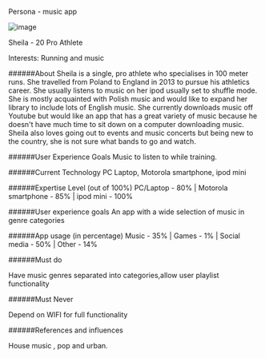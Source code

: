 Persona - music app

![image](https://cbsboston.files.wordpress.com/2014/07/lindsey_vonn.jpg?w=464&h=682)

Sheila - 20
Pro Athlete

Interests: Running and music



######About
Sheila is a single, pro athlete who specialises in 100 meter runs. She travelled from Poland to England in 2013 to pursue his athletics career. She usually listens to music on her ipod usually set to shuffle mode. She is mostly acquainted with Polish music and would like to expand her library to include lots of English music. She currently downloads music off Youtube but would like an app that has a great variety of music because he doesn't have much time to sit down on a computer downloading music. Sheila also loves going out to events and music concerts but being new to the country, she is not sure what bands to go and watch.

######User Experience Goals
Music to listen to while training.

######Current Technology
PC Laptop, Motorola smartphone, ipod mini

######Expertise Level (out of 100%)
PC/Laptop - 80% |
Motorola smartphone - 85% |
ipod mini - 100%

######User experience goals
An app with a wide selection of music in genre categories

######App usage (in percentage)
Music - 35% |
Games - 1% |
Social media - 50% |
Other - 14%

######Must do

Have music genres separated into categories,allow user playlist functionality

######Must Never

Depend on WIFI for full functionality

######References and influences 

House music , pop and urban.


